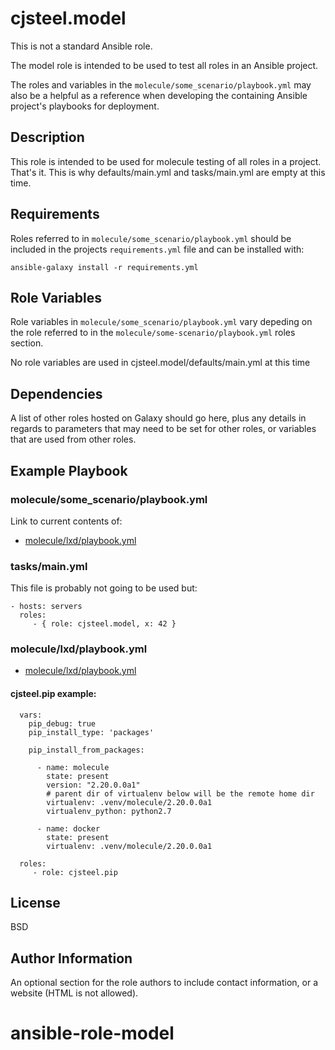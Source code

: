 cjsteel.model
=============

This is not a standard Ansible role.

The model role is intended to be used to test all roles in an Ansible
project.

The roles and variables in the `molecule/some_scenario/playbook.yml`
may also be a helpful as a reference when developing the containing Ansible
project's playbooks for deployment.

Description
-----------

This role is intended to be used for molecule testing of all roles in a 
project. That's it. This is why defaults/main.yml and tasks/main.yml
are empty at this time.

Requirements
------------

Roles referred to in `molecule/some_scenario/playbook.yml` should be included
in the projects `requirements.yml` file and can be installed with:

```shell
ansible-galaxy install -r requirements.yml
```

Role Variables
--------------

Role variables in `molecule/some_scenario/playbook.yml` vary depeding on the 
role referred to in the `molecule/some-scenario/playbook.yml` roles section.

No role variables are used in cjsteel.model/defaults/main.yml at this time

Dependencies
------------

A list of other roles hosted on Galaxy should go here, plus any details in
regards to parameters that may need to be set for other roles, or variables that
are used from other roles.

Example Playbook
----------------

### molecule/some_scenario/playbook.yml

Link to current contents of:

* [molecule/lxd/playbook.yml](molecule/lxd/playbook.yml)

### tasks/main.yml

This file is probably not going to be used but:

```shell
- hosts: servers
  roles:
     - { role: cjsteel.model, x: 42 }
```

### molecule/lxd/playbook.yml

* [molecule/lxd/playbook.yml](molecule/lxd/playbook.yml)

#### cjsteel.pip example:

```shell
  vars:
    pip_debug: true
    pip_install_type: 'packages'

    pip_install_from_packages:
    
      - name: molecule
        state: present
        version: "2.20.0.0a1"
        # parent dir of virtualenv below will be the remote home dir
        virtualenv: .venv/molecule/2.20.0.0a1
        virtualenv_python: python2.7

      - name: docker
        state: present
        virtualenv: .venv/molecule/2.20.0.0a1

  roles:
     - role: cjsteel.pip
```



License
-------

BSD

Author Information
------------------

An optional section for the role authors to include contact information, or a
website (HTML is not allowed).
# ansible-role-model
